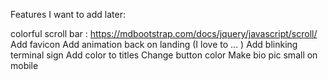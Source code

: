 Features I want to add later:

colorful scroll bar : https://mdbootstrap.com/docs/jquery/javascript/scroll/
Add favicon
Add animation back on landing (I love to ... )
Add blinking terminal sign
Add color to titles
Change button color
Make bio pic small on mobile


